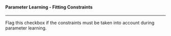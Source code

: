 #### Parameter Learning - Fitting Constraints

***

Flag this checkbox if the constraints must be taken into account during parameter learning.
